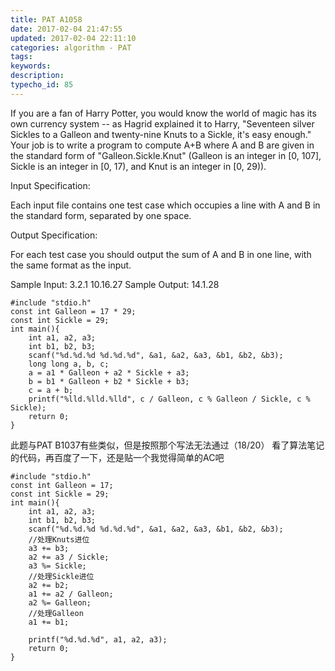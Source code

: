 ```yaml
---
title: PAT A1058
date: 2017-02-04 21:47:55
updated: 2017-02-04 22:11:10
categories: algorithm - PAT
tags: 
keywords:
description:
typecho_id: 85
---
```


If you are a fan of Harry Potter, you would know the world of magic has its own currency system -- as Hagrid explained it to Harry, "Seventeen silver Sickles to a Galleon and twenty-nine Knuts to a Sickle, it's easy enough." Your job is to write a program to compute A+B where A and B are given in the standard form of "Galleon.Sickle.Knut" (Galleon is an integer in [0, 107], Sickle is an integer in [0, 17), and Knut is an integer in [0, 29)).

Input Specification:

Each input file contains one test case which occupies a line with A and B in the standard form, separated by one space.

Output Specification:

For each test case you should output the sum of A and B in one line, with the same format as the input.

Sample Input:
3.2.1 10.16.27
Sample Output:
14.1.28

    #include "stdio.h"
    const int Galleon = 17 * 29;
    const int Sickle = 29;
    int main(){
        int a1, a2, a3;
        int b1, b2, b3;
        scanf("%d.%d.%d %d.%d.%d", &a1, &a2, &a3, &b1, &b2, &b3);
        long long a, b, c;
        a = a1 * Galleon + a2 * Sickle + a3;
        b = b1 * Galleon + b2 * Sickle + b3;
        c = a + b;
        printf("%lld.%lld.%lld", c / Galleon, c % Galleon / Sickle, c % Sickle);
        return 0;
    }

此题与PAT B1037有些类似，但是按照那个写法无法通过（18/20）
看了算法笔记的代码，再百度了一下，还是贴一个我觉得简单的AC吧

    #include "stdio.h"
    const int Galleon = 17;
    const int Sickle = 29;
    int main(){
        int a1, a2, a3;
        int b1, b2, b3;
        scanf("%d.%d.%d %d.%d.%d", &a1, &a2, &a3, &b1, &b2, &b3);
        //处理Knuts进位
        a3 += b3;
        a2 += a3 / Sickle;
        a3 %= Sickle;
        //处理Sickle进位
        a2 += b2;
        a1 += a2 / Galleon;
        a2 %= Galleon;
        //处理Galleon
        a1 += b1;
        
        printf("%d.%d.%d", a1, a2, a3);
        return 0;
    }

